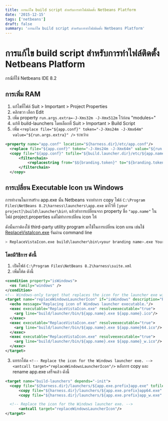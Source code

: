 ```yaml
---
title: การแก้ไข build script สำหรับการทำไฟล์ติดตั้ง Netbeans Platform
date: '2015-12-15'
tags: ['netbeans']
draft: false
summary: 'การแก้ไข build script สำหรับการทำไฟล์ติดตั้ง Netbeans Platform'
---
```


# การแก้ไข build script สำหรับการทำไฟล์ติดตั้ง Netbeans Platform

กรณีที่ใช้ Netbeans IDE 8.2

## การเพิ่ม RAM

1. แก้ไขที่ไฟล์ Suit > Important > Project Properties
2. คลิกขวา เลือก Edit
3. เพิ่ม property `run.args.extra=-J-Xms32m -J-Xmx512m` ไว้ก่อน \"modules=\"
4. แก้ที build-launchers โดยเลือกที่ Suit > Important > Build Script
5. เพิ่ม `<replace file="${app.conf}" token="-J-Xms24m -J-Xmx64m" value="${run.args.extra}" />` ระหว่าง

```xml
<property name="app.conf" location="${harness.dir}/etc/app.conf"/>
  <replace file="${app.conf}" token="-J-Xms24m -J-Xmx64m" value="${run.args.extra}" />
  <copy file="${app.conf}" tofile="${build.launcher.dir}/etc/${app.name}.conf" >
      <filterchain>
          <replacestring from="$${branding.token}" to="${branding.token}"/>
      </filterchain>
  </copy>
```

## การเปลี่ยน Executable Icon บน Windows

การทำงานในการสร้าง app.exe นั้น Netbeans จากทำการ copy ไฟล์ `C:\Program Files\NetBeans 8.2\harness\launchers\app.exe` มาไว้ที่ `[your project]\build\launcher\bin\` แล้วทำการเปลี่ยนจาก property ชื่อ `"app.name"` ในไฟล์ project.properties แต่ไม่ทำการเปลี่ยน icon ให้

ดังนั้นเราต้องใช้ third-party utility program มาใช้ในการเปลี่ยน icon แทน เช่นใช้ [ReplaceVistaIcon.exe](http://www.rw-designer.com/compile-vista-icon) รันผ่าน command line

```bash
> ReplaceVistaIcon.exe build\launcher\bin\<your branding name>.exe YourIconFile.ico
```

### โดยมีวิธีการ ดังนี้

1. เปิดไฟล์ `C:\Program Files\NetBeans 8.2\harness\suite.xml`
2. เพิ่มโค้ด ดังนี้

```xml
<condition property="isWindows">
  <os family="windows" />
</condition>
<!-- Windows-only target that replaces the icon for the launcher exe with our own icon. -->
<target name="replaceWindowsLauncherIcon" if="isWindows" description="Replace the icon for the Windows launcher exe">
  <echo message="Replacing icon of Windows launcher executable."/>
  <exec executable="ReplaceVistaIcon.exe" resolveexecutable="true">
    <arg line="build/launcher/bin/${app.name}.exe ${app.name}.ico"/>
  </exec>
  <exec executable="ReplaceVistaIcon.exe" resolveexecutable="true">
    <arg line="build/launcher/bin/${app.name}.exe ${app.name}64.ico"/>
  </exec>
  <exec executable="ReplaceVistaIcon.exe" resolveexecutable="true">
    <arg line="build/launcher/bin/${app.name}.exe ${app.name}_w.ico"/>
  </exec>
</target>
```

3. แทรกโค้ด `<!-- Replace the icon for the Windows launcher exe. --> <antcall target="replaceWindowsLauncherIcon"/>` หลังการ copy และ rename app.exe เสร็จแล้ว ดังนี้

```xml
<target name="build-launchers" depends="-init">
  <copy file="${harness.dir}/launchers/${app.exe.prefix}app.exe" tofile="${build.launcher.dir}/bin/${app.name}.exe" overwrite="true"/>
      <copy file="${harness.dir}/launchers/${app.exe.prefix}app64.exe" tofile="${build.launcher.dir}/bin/${app.name}64.exe" failonerror="false" overwrite="true"/>
      <copy file="${harness.dir}/launchers/${app.exe.prefix}app_w.exe" tofile="${build.launcher.dir}/bin/${app.name}_w.exe" failonerror="false" overwrite="true"/>

  <!-- Replace the icon for the Windows launcher exe. -->
      <antcall target="replaceWindowsLauncherIcon"/>
</target>
```
